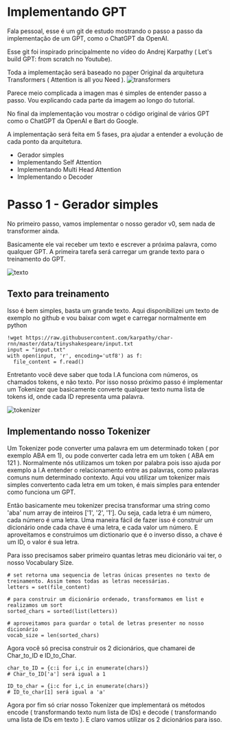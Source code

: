 # Implementando GPT
Fala pessoal, esse é um git de estudo mostrando o passo a passo da implementação de um GPT, como o ChatGPT da OpenAI.

Esse git foi inspirado principalmente no vídeo do Andrej Karpathy ( Let's build GPT: from scratch no Youtube).

Toda a implementação será baseado no paper Original da arquitetura Transformers ( Attention is all you Need ).
![transformers](https://github.com/gugaio/transformer/assets/17186525/3b2d9f43-b09e-4410-be6a-94ec7882d8b5)

Parece meio complicada a imagen mas é simples de entender passo a passo. Vou explicando cada parte da imagem ao longo do tutorial.

No final da implementação vou mostrar o código original de vários GPT como o ChatGPT da OpenAI e Bart do Google.

A implementação será feita em 5 fases, pra ajudar a entender a evolução de cada ponto da arquitetura.
* Gerador simples
* Implementando Self Attention
* Implementando Multi Head Attention
* Implementando o Decoder

# Passo 1 - Gerador simples

No primeiro passo, vamos implementar o nosso gerador v0, sem nada de transformer ainda. 

Basicamente ele vai receber um texto e escrever a próxima palavra, como qualquer GPT.
A primeira tarefa será carregar um grande texto para o treinamento do GPT.

![texto](https://github.com/gugaio/transformer/assets/17186525/a2477def-a20f-4323-80d9-5ca18c2f7ffe)

## Texto para treinamento

Isso é bem simples, basta um grande texto. Aqui disponibilizei um texto de exemplo no github e vou baixar com wget e carregar normalmente em python
```
!wget https://raw.githubusercontent.com/karpathy/char-rnn/master/data/tinyshakespeare/input.txt
input = "input.txt"
with open(input, 'r', encoding='utf8') as f:
  file_content = f.read()
```
Entretanto você deve saber que toda I.A funciona com números, os chamados tokens, e não texto. Por isso nosso próximo passo é implementar um Tokenizer que basicamente converte qualquer texto numa lista de tokens id, onde cada ID representa uma palavra.

![tokenizer](https://github.com/gugaio/transformer/assets/17186525/b1497ae5-55ce-4a9b-a9e4-378f50d712eb)

## Implementando nosso Tokenizer
Um Tokenizer pode converter uma palavra em um determinado token ( por exemplo ABA em 1), ou pode converter cada letra em um token ( ABA em 121 ). Normalmente nós utilizamos um token por palabra pois isso ajuda por exemplo a I.A entender o relacionamento entre as palavras, como palavras comuns num determinado contexto. Aqui vou utilizar um tokenizer mais simples convertento cada letra em um token, é mais simples para entender como funciona um GPT.

Então basicamente meu tokenizer precisa transformar uma string como 'aba' num array de inteiros ['1', '2', '1'].
Ou seja, cada letra é um número, cada número é uma letra. Uma maneira fácil de fazer isso é construir um dicionário onde cada chave é uma letra, e cada valor um número. E aproveitamos e construimos um dictionario que é o inverso disso, a chave é um ID, o valor é sua letra.

Para isso precisamos saber primeiro quantas letras meu dicionário vai ter, o nosso Vocabulary Size.
```
# set retorna uma sequencia de letras únicas presentes no texto de treinamento. Assim temos todas as letras necessárias.
letters = set(file_content)

# para construir um dicionário ordenado, transformamos em list e realizamos um sort
sorted_chars = sorted(list(letters))

# aproveitamos para guardar o total de letras presenter no nosso dicionário
vocab_size = len(sorted_chars)
```

Agora você só precisa construir os 2 dicionários, que chamarei de Char_to_ID e ID_to_Char. 
```
char_to_ID = {c:i for i,c in enumerate(chars)}
# Char_to_ID['a'] será igual a 1

ID_to_char = {i:c for i,c in enumerate(chars)}
# ID_to_char[1] será igual a 'a'

```
Agora por fim só criar nosso Tokenizer que implementará os métodos encode ( transformando texto num lista de IDs) e decode ( transformando uma lista de IDs em texto ). E claro vamos utilizar os 2 dicionários para isso.
